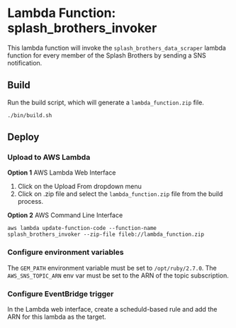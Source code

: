 # Lambda Function: splash_brothers_invoker

This lambda function will invoke the `splash_brothers_data_scraper` lambda function
for every member of the Splash Brothers by sending a SNS notification.

## Build

Run the build script, which will generate a `lambda_function.zip` file.

```
./bin/build.sh
```

## Deploy

### Upload to AWS Lambda

**Option 1** AWS Lambda Web Interface

1. Click on the Upload From dropdown menu
2. Click on .zip file and select the `lambda_function.zip` file from the build process.

**Option 2** AWS Command Line Interface

```
aws lambda update-function-code --function-name splash_brothers_invoker --zip-file fileb://lambda_function.zip
```

### Configure environment variables

The `GEM_PATH` environment variable must be set to `/opt/ruby/2.7.0`.
The `AWS_SNS_TOPIC_ARN` env var must be set to the ARN of the topic subscription.

### Configure EventBridge trigger

In the Lambda web interface, create a scheduld-based rule and add the ARN for this lambda as the target.
